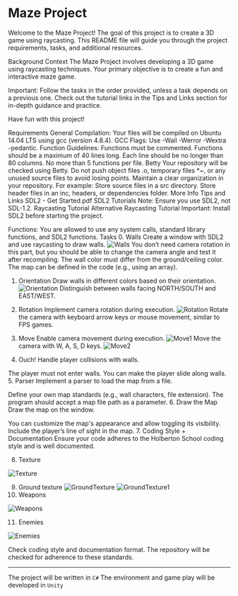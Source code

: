 # Maze Project

Welcome to the Maze Project! The goal of this project is to create a 3D game using raycasting. This README file will guide you through the project requirements, tasks, and additional resources.

Background Context
The Maze Project involves developing a 3D game using raycasting techniques. Your primary objective is to create a fun and interactive maze game.

Important: Follow the tasks in the order provided, unless a task depends on a previous one. Check out the tutorial links in the Tips and Links section for in-depth guidance and practice.

Have fun with this project!

Requirements
General
Compilation: Your files will be compiled on Ubuntu 14.04 LTS using gcc (version 4.8.4).
GCC Flags: Use -Wall -Werror -Wextra -pedantic.
Function Guidelines:
Functions must be commented.
Functions should be a maximum of 40 lines long.
Each line should be no longer than 80 columns.
No more than 5 functions per file.
Betty
Your repository will be checked using Betty.
Do not push object files .o, temporary files *~, or any unused source files to avoid losing points.
Maintain a clear organization in your repository. For example:
Store source files in a src directory.
Store header files in an inc, headers, or dependencies folder.
More Info
Tips and Links
SDL2 - Get Started.pdf
SDL2 Tutorials
Note: Ensure you use SDL2, not SDL-1.2.
Raycasting Tutorial
Alternative Raycasting Tutorial
Important: Install SDL2 before starting the project.

Functions: You are allowed to use any system calls, standard library functions, and SDL2 functions.
Tasks
0. Walls
Create a window with SDL2 and use raycasting to draw walls.
![Walls](Default_Images/walls.png)
You don’t need camera rotation in this part, but you should be able to change the camera angle and test it after recompiling.
The wall color must differ from the ground/ceiling color.
The map can be defined in the code (e.g., using an array).

1. Orientation
Draw walls in different colors based on their orientation.
![Orientation](Default_Images/orientation.png)
Distinguish between walls facing NORTH/SOUTH and EAST/WEST.

2. Rotation
Implement camera rotation during execution.
![Rotation](Default_Images/rotation.gif)
Rotate the camera with keyboard arrow keys or mouse movement, similar to FPS games.

3. Move
Enable camera movement during execution.
![Move1](Default_Images/move1.gif)
Move the camera with W, A, S, D keys.
![Move2](Default_Images/move2.gif)
4. Ouch!
Handle player collisions with walls.

The player must not enter walls. You can make the player slide along walls.
5. Parser
Implement a parser to load the map from a file.

Define your own map standards (e.g., wall characters, file extension).
The program should accept a map file path as a parameter.
6. Draw the Map
Draw the map on the window.

You can customize the map's appearance and allow toggling its visibility.
Include the player’s line of sight in the map.
7. Coding Style + Documentation
Ensure your code adheres to the Holberton School coding style and is well documented.

8. Texture

![Texture](Default_Images/texture.png)

9. Ground texture
![GroundTexture](Default_Images/Ground%20texture.png)
![GroundTexture1](Default_Images/ground%20texture2.gif)
10. Weapons

![Weapons](Default_Images/weapons.gif) 

11. Enemies

![Enemies](Default_Images/enemies.jpg)

Check coding style and documentation format.
The repository will be checked for adherence to these standards.

---
The project will be written in `C#`
The environment and game play will be developed in `Unity`
